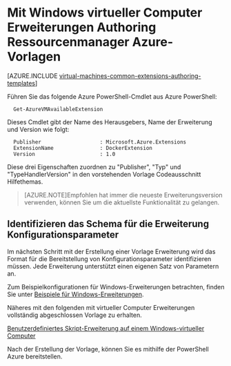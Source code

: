 <properties
   pageTitle="Erstellung von Vorlagen mit Windows virtueller Computer Erweiterungen | Microsoft Azure"
   description="Erfahren Sie mehr über die Erstellung Ressourcenmanager Azure-Vorlagen mit der Erweiterung für Windows-virtuellen Computern"
   services="virtual-machines-windows"
   documentationCenter=""
   authors="kundanap"
   manager="timlt"
   editor=""
   tags="azure-resource-manager"/>

<tags
   ms.service="virtual-machines-windows"
   ms.devlang="na"
   ms.topic="article"
   ms.tgt_pltfrm="vm-windows"
   ms.workload="infrastructure-services"
   ms.date="03/29/2016"
   ms.author="kundanap"/>

# <a name="authoring-azure-resource-manager-templates-with-windows-vm-extensions"></a>Mit Windows virtueller Computer Erweiterungen Authoring Ressourcenmanager Azure-Vorlagen

[AZURE.INCLUDE [virtual-machines-common-extensions-authoring-templates](../../includes/virtual-machines-common-extensions-authoring-templates.md)]

Führen Sie das folgende Azure PowerShell-Cmdlet aus Azure PowerShell:

      Get-AzureVMAvailableExtension


Dieses Cmdlet gibt der Name des Herausgebers, Name der Erweiterung und Version wie folgt:

      Publisher                   : Microsoft.Azure.Extensions  
      ExtensionName               : DockerExtension
      Version                     : 1.0

Diese drei Eigenschaften zuordnen zu "Publisher", "Typ" und "TypeHandlerVersion" in den vorstehenden Vorlage Codeausschnitt Hilfethemas.

>[AZURE.NOTE]Empfohlen hat immer die neueste Erweiterungsversion verwenden, können Sie um die aktuellste Funktionalität zu gelangen.

## <a name="identifying-the-schema-for-the-extension-configuration-parameters"></a>Identifizieren das Schema für die Erweiterung Konfigurationsparameter

Im nächsten Schritt mit der Erstellung einer Vorlage Erweiterung wird das Format für die Bereitstellung von Konfigurationsparameter identifizieren müssen. Jede Erweiterung unterstützt einen eigenen Satz von Parametern an.

Zum Beispielkonfigurationen für Windows-Erweiterungen betrachten, finden Sie unter [Beispiele für Windows-Erweiterungen](virtual-machines-windows-extensions-configuration-samples.md).


Näheres mit den folgenden mit virtueller Computer Erweiterungen vollständig abgeschlossen Vorlage zu erhalten.

[Benutzerdefiniertes Skript-Erweiterung auf einem Windows-virtueller Computer](https://github.com/Azure/azure-quickstart-templates/blob/b1908e74259da56a92800cace97350af1f1fc32b/201-list-storage-keys-windows-vm/azuredeploy.json/)


Nach der Erstellung der Vorlage, können Sie es mithilfe der PowerShell Azure bereitstellen.
